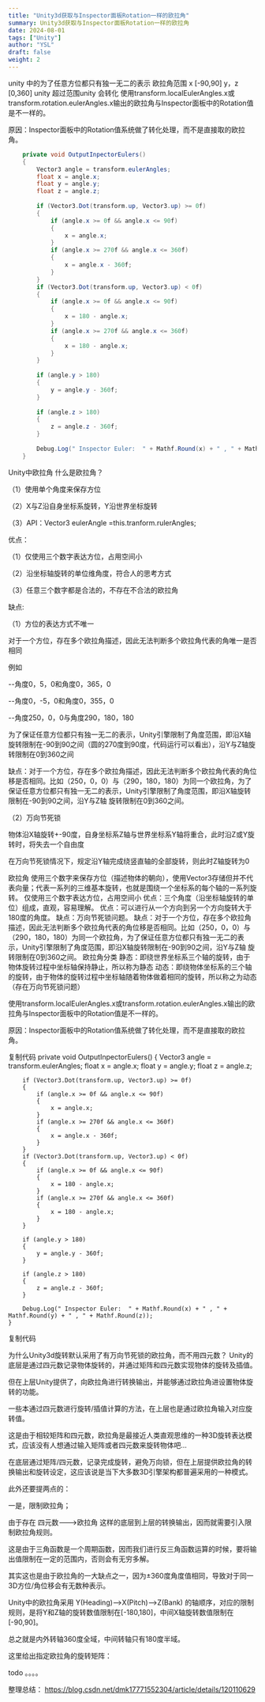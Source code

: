 ```yaml
---
title: "Unity3d获取与Inspector面板Rotation一样的欧拉角"
summary: Unity3d获取与Inspector面板Rotation一样的欧拉角
date: 2024-08-01
tags: ["Unity"]
author: "YSL"
draft: false
weight: 2
---
```


unity 中的为了任意方位都只有独一无二的表示 欧拉角范围 x [-90,90] y，z [0,360] unity 超过范围unity 会转化
使用transform.localEulerAngles.x或transform.rotation.eulerAngles.x输出的欧拉角与Inspector面板中的Rotation值是不一样的。

原因：Inspector面板中的Rotation值系统做了转化处理，而不是直接取的欧拉角。

```c#
    private void OutputInpectorEulers()
    {
        Vector3 angle = transform.eulerAngles;
        float x = angle.x;
        float y = angle.y;
        float z = angle.z;
 
        if (Vector3.Dot(transform.up, Vector3.up) >= 0f)
        {
            if (angle.x >= 0f && angle.x <= 90f)
            {
                x = angle.x;
            }
            if (angle.x >= 270f && angle.x <= 360f)
            {
                x = angle.x - 360f;
            }
        }
        if (Vector3.Dot(transform.up, Vector3.up) < 0f)
        {
            if (angle.x >= 0f && angle.x <= 90f)
            {
                x = 180 - angle.x;
            }
            if (angle.x >= 270f && angle.x <= 360f)
            {
                x = 180 - angle.x;
            }
        }
 
        if (angle.y > 180)
        {
            y = angle.y - 360f;
        }
 
        if (angle.z > 180)
        {
            z = angle.z - 360f;
        }
 
        Debug.Log(" Inspector Euler:  " + Mathf.Round(x) + " , " + Mathf.Round(y) + " , " + Mathf.Round(z));
    }
```
Unity中欧拉角
什么是欧拉角？

（1）使用单个角度来保存方位

（2）X与Z沿自身坐标系旋转，Y沿世界坐标旋转

（3）API：Vector3 eulerAngle =this.tranform.rulerAngles;

优点：

（1）仅使用三个数字表达方位，占用空间小

（2）沿坐标轴旋转的单位维角度，符合人的思考方式

（3）任意三个数字都是合法的，不存在不合法的欧拉角

缺点:

（1）方位的表达方式不唯一

对于一个方位，存在多个欧拉角描述，因此无法判断多个欧拉角代表的角唯一是否相同

例如

--角度0，5，0和角度0，365，0

--角度0，-5，0和角度0，355，0

--角度250，0，0与角度290，180，180

为了保证任意方位都只有独一无二的表示，Unity引擎限制了角度范围，即沿X轴旋转限制在-90到90之间（圆的270度到90度，代码运行可以看出），沿Y与Z轴旋转限制在0到360之间

 

缺点：对于一个方位，存在多个欧拉角描述，因此无法判断多个欧拉角代表的角位移是否相同。比如（250，0，0）与（290，180，180）为同一个欧拉角，为了保证任意方位都只有独一无二的表示，Unity引擎限制了角度范围，即沿X轴旋转限制在-90到90之间，沿Y与Z轴 旋转限制在0到360之间。


（2）万向节死锁

物体沿X轴旋转+-90度，自身坐标系Z轴与世界坐标系Y轴将重合，此时沿Z或Y旋转时，将失去一个自由度

在万向节死锁情况下，规定沿Y轴完成绕竖直轴的全部旋转，则此时Z轴旋转为0


 

欧拉角
使用三个数字来保存方位（描述物体的朝向），使用Vector3存储但并不代表向量；代表一系列的三维基本旋转，也就是围绕一个坐标系的每个轴的一系列旋转。
仅使用三个数字表达方位，占用空间小
优点：三个角度（沿坐标轴旋转的单位）组成，直观，容易理解。
优点：可以进行从一个方向到另一个方向旋转大于180度的角度。
缺点：万向节死锁问题。
缺点：对于一个方位，存在多个欧拉角描述，因此无法判断多个欧拉角代表的角位移是否相同。比如（250，0，0）与（290，180，180）为同一个欧拉角，为了保证任意方位都只有独一无二的表示，Unity引擎限制了角度范围，即沿X轴旋转限制在-90到90之间，沿Y与Z轴 旋转限制在0到360之间。
欧拉角分类
静态：即绕世界坐标系三个轴的旋转，由于物体旋转过程中坐标轴保持静止，所以称为静态
动态：即绕物体坐标系的三个轴的旋转，由于物体的旋转过程中坐标轴随着物体做着相同的旋转，所以称之为动态（存在万向节死锁问题）



 

使用transform.localEulerAngles.x或transform.rotation.eulerAngles.x输出的欧拉角与Inspector面板中的Rotation值是不一样的。

原因：Inspector面板中的Rotation值系统做了转化处理，而不是直接取的欧拉角。



 

 

复制代码
    private void OutputInpectorEulers()
    {
        Vector3 angle = transform.eulerAngles;
        float x = angle.x;
        float y = angle.y;
        float z = angle.z;
 
        if (Vector3.Dot(transform.up, Vector3.up) >= 0f)
        {
            if (angle.x >= 0f && angle.x <= 90f)
            {
                x = angle.x;
            }
            if (angle.x >= 270f && angle.x <= 360f)
            {
                x = angle.x - 360f;
            }
        }
        if (Vector3.Dot(transform.up, Vector3.up) < 0f)
        {
            if (angle.x >= 0f && angle.x <= 90f)
            {
                x = 180 - angle.x;
            }
            if (angle.x >= 270f && angle.x <= 360f)
            {
                x = 180 - angle.x;
            }
        }
 
        if (angle.y > 180)
        {
            y = angle.y - 360f;
        }
 
        if (angle.z > 180)
        {
            z = angle.z - 360f;
        }
 
        Debug.Log(" Inspector Euler:  " + Mathf.Round(x) + " , " + Mathf.Round(y) + " , " + Mathf.Round(z));
    }
复制代码
 

 

为什么Unity3d旋转默认采用了有万向节死锁的欧拉角，而不用四元数？
Unity的底层是通过四元数记录物体旋转的，并通过矩阵和四元数实现物体的旋转及插值。

但在上层Unity提供了，向欧拉角进行转换输出，并能够通过欧拉角进设置物体旋转的功能。

一些本通过四元数进行旋转/插值计算的方法，在上层也是通过欧拉角输入对应旋转值。

这是由于相较矩阵和四元数，欧拉角是最接近人类直观思维的一种3D旋转表达模式，应该没有人想通过输入矩阵或者四元数来旋转物体吧...

在底层通过矩阵/四元数，记录完成旋转，避免万向锁，但在上层提供欧拉角的转换输出和旋转设定，这应该说是当下大多数3D引擎架构都普遍采用的一种模式。


此外还要提两点的：

一是，限制欧拉角；

由于存在 四元数--->欧拉角 这样的底层到上层的转换输出，因而就需要引入限制欧拉角规则。

这是由于三角函数是一个周期函数，因而我们进行反三角函数运算的时候，要将输出值限制在一定的范围内，否则会有无穷多解。

其实这也是由于欧拉角的一大缺点之一，因为±360度角度值相同，导致对于同一3D方位/角位移会有无数种表示。

Unity中的欧拉角采用 Y(Heading)-->X(Pitch)-->Z(Bank) 的轴顺序，对应的限制规则，是将Y和Z轴的旋转数值限制在[-180,180]，中间X轴旋转数值限制在[-90,90]。

总之就是内外转轴360度全域，中间转轴只有180度半域。

这里给出指定欧拉角的旋转矩阵：



 

 

 todo 。。。。

整理总结： https://blog.csdn.net/dmk17771552304/article/details/120110629 
